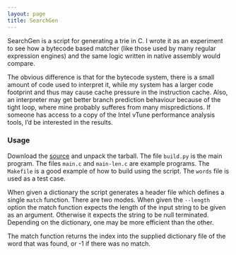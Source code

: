 ```yaml
---
layout: page
title: SearchGen
---
```


SearchGen is a script for generating a trie in C. I wrote it as an
experiment to see how a bytecode based matcher (like those used by
many regular expression engines) and the same logic written in native
assembly would compare.

The obvious difference is that for the bytecode system, there is a
small amount of code used to interpret it, while my system has a
larger code footprint and thus may cause cache pressure in the
instruction cache. Also, an interpreter may get better branch
prediction behaviour because of the tight loop, where mine probably
sufferes from many mispredictions. If someone has access to a copy of
the Intel vTune performance analysis tools, I’d be interested in the
results.

### Usage

Download the [source](searchgen-0.1.tar.gz) and unpack the
tarball. The file `build.py` is the main program. The files `main.c`
and `main-len.c` are example programs. The `Makefile` is a good
example of how to build using the script. The `words` file is used as
a test case.

When given a dictionary the script generates a header file which
defines a single `match` function. There are two modes. When given the
`--length` option the match function expects the length of the input
string to be given as an argument. Otherwise it expects the string to
be null terminated. Depending on the dictionary, one may be more
efficient than the other.

The match function returns the index into the supplied dictionary file
of the word that was found, or -1 if there was no match.
